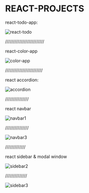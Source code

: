 # REACT-PROJECTS

react-todo-app:

![react-todo](https://user-images.githubusercontent.com/76655890/145184961-d771e6ea-1415-49bd-a802-88124e39d9a2.png)

/////////////////////////

react-color-app

![color-app](https://user-images.githubusercontent.com/76655890/145259018-a549d633-dc94-4c72-9b14-e42f33b84ace.png)

////////////////////////

react accordion:

![accordion](https://user-images.githubusercontent.com/76655890/144741836-2594644e-93a2-4f49-a7de-f6c54c6ac5e1.png)

///////////////

react navbar

![navbar1](https://user-images.githubusercontent.com/76655890/144819205-fe74e5f2-0bf7-47d0-baf4-e874089a4f04.png)

///////////////

![navbar3](https://user-images.githubusercontent.com/76655890/145185224-1fe0ae41-a2aa-41a5-8c55-61607878d7c3.png)

/////////////

react sidebar & modal window

![sidebar2](https://user-images.githubusercontent.com/76655890/144819400-146bcaf9-6aa5-4b12-a88a-5c66df13e207.png)

//////////////

![sidebar3](https://user-images.githubusercontent.com/76655890/144819411-f2b3f726-d7cd-4f2f-bad4-46dbd8be7f7b.png)
